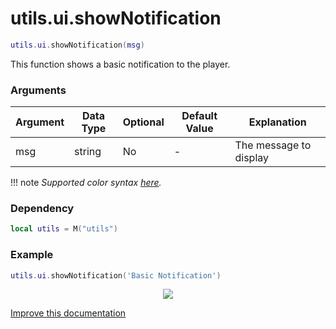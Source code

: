 # utils.ui.showNotification

```lua
utils.ui.showNotification(msg)
```
This function shows a basic notification to the player.

### Arguments

| Argument  | Data Type | Optional | Default Value | Explanation   |
|-----------|-----------|----------|---------------|----|
| msg | string | No | - | The message to display |

!!! note
    *Supported color syntax [here](https://pastebin.com/TEcnXVJU).*

### Dependency
```lua
local utils = M("utils")
```

### Example
```lua
utils.ui.showNotification('Basic Notification')
```
<center>

![](https://i.imgur.com/BwQFntI.png)

</center>

[Improve this documentation](https://github.com/esx-framework/esx-framework.github.io/blob/development/docs/es_extended2/client/functions/ui/notification/shownotification.md)